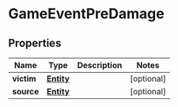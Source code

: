 
# GameEventPreDamage

## Properties
Name | Type | Description | Notes
------------ | ------------- | ------------- | -------------
**victim** | [**Entity**](Entity.md) |  |  [optional]
**source** | [**Entity**](Entity.md) |  |  [optional]



